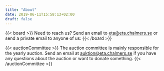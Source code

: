 ```yaml
---
title: "About"
date: 2019-06-11T15:58:13+02:00
draft: false
---
```


{{< board >}}
Need to reach us? Send an email to <eta@eta.chalmers.se> or send a private email to anyone of us:
{{< /board >}}

{{< auctionCommittee >}}
The auction committee is mainly responsible for the yearly auction. Send an email at <auktion@eta.chalmers.se> if you have any questions about the auction or want to donate something.
{{< /auctionCommittee >}}
